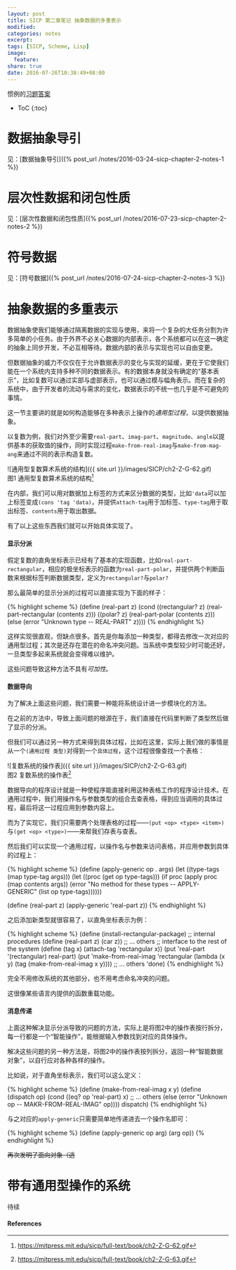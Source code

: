 ```yaml
---
layout: post
title: SICP 第二章笔记 抽象数据的多重表示
modified:
categories: notes
excerpt:
tags: [SICP, Scheme, Lisp]
image:
  feature:
share: true
date: 2016-07-26T10:38:49+08:00
---
```


惯例的[习题答案](https://github.com/hrl/SICP/tree/master/ch2)

* ToC
{:toc}

# 数据抽象导引

见：[数据抽象导引]({% post_url /notes/2016-03-24-sicp-chapter-2-notes-1 %})

# 层次性数据和闭包性质

见：[层次性数据和闭包性质]({% post_url /notes/2016-07-23-sicp-chapter-2-notes-2 %})

# 符号数据

见：[符号数据]({% post_url /notes/2016-07-24-sicp-chapter-2-notes-3 %})

# 抽象数据的多重表示

数据抽象使我们能够通过隔离数据的实现与使用，来将一个复杂的大任务分割为许多简单的小任务。由于外界不必关心数据的内部表示，各个系统都可以在这一确定的抽象上同步开发，不必互相等待。数据内部的表示与实现也可以自由变更。

但数据抽象的威力不仅仅在于允许数据表示的变化与实现的延缓，更在于它使我们能在一个系统内支持多种不同的数据表示。有的数据本身就没有确定的“基本表示”，比如复数可以通过实部与虚部表示，也可以通过模与幅角表示。而在复杂的系统中，由于开发者的流动与需求的变化，数据表示的不统一也几乎是不可避免的事情。

这一节主要讲的就是如何构造能够在多种表示上操作的*通用型过程*，以提供数据抽象。

以复数为例，我们对外至少需要`real-part`、`imag-part`、`magnitude`、`angle`以提供基本的获取值的操作，同时实现过程`make-from-real-imag`与`make-from-mag-ang`来通过不同的表示构造复数。

![通用型复数算术系统的结构]({{ site.url }}/images/SICP/ch2-Z-G-62.gif)  
图1 通用型复数算术系统的结构[^1]

在内部，我们可以用对数据加上标签的方式来区分数据的类型，比如`'data`可以加上标签变成`(cons 'tag 'data)`，并提供`attach-tag`用于加标签、`type-tag`用于取出标签、`contents`用于取出数据。

有了以上这些东西我们就可以开始具体实现了。

#### 显示分派

假定复数的直角坐标表示已经有了基本的实现函数，比如`real-part-rectangular`，相应的极坐标表示的函数为`real-part-polar`，并提供两个判断函数来根据标签判断数据类型，定义为`rectangular?`与`polar?`

那么最简单的显示分派的过程可以直接实现为下面的样子：

{% highlight scheme %}
(define (real-part z)
  (cond ((rectangular? z)
         (real-part-rectangular (contents z)))
        ((polar? z)
         (real-part-polar (contents z)))
        (else
         (error "Unknown type -- REAL-PART" z))))
{% endhighlight %}

这样实现很直观，但缺点很多。首先是你每添加一种类型，都得去修改一次对应的通用型过程；其次是还存在潜在的命名冲突问题。当系统中类型较少时可能还好，一旦类型多起来系统就会变得难以维护。

这些问题导致这种方法不具有*可加性*。

#### 数据导向

为了解决上面这些问题，我们需要一种能将系统设计进一步模块化的方法。

在之前的方法中，导致上面问题的根源在于，我们直接在代码里判断了类型然后做了显示的分派。

但我们可以通过另一种方式来得到具体过程，比如在这里，实际上我们做的事情是从一个`(通用过程 类型)`对得到一个`具体过程`，这个过程很像查找一个表格：

![复数系统的操作表]({{ site.url }}/images/SICP/ch2-Z-G-63.gif)  
图2 复数系统的操作表[^2]

数据导向的程序设计就是一种使程序能直接利用这种表格工作的程序设计技术。在通用过程中，我们用操作名与参数类型的组合去查表格，得到应当调用的具体过程，最后将这一过程应用到参数内容上。

而为了实现它，我们只需要两个处理表格的过程——`(put <op> <type> <item>)`与`(get <op> <type>)`——来帮我们存表与查表。

然后我们可以实现一个通用过程，以操作名与参数来访问表格，并应用参数到具体的过程上：

{% highlight scheme %}
(define (apply-generic op . args)
  (let ((type-tags (map type-tag args)))
    (let ((proc (get op type-tags)))
      (if proc
          (apply proc (map contents args))
          (error
           "No method for these types -- APPLY-GENERIC"
           (list op type-tags))))))

(define (real-part z) (apply-generic 'real-part z))
{% endhighlight %}

之后添加新类型就很容易了，以直角坐标表示为例：

{% highlight scheme %}
(define (install-rectangular-package)
  ;; internal procedures
  (define (real-part z) (car z))
  ;; ... others
  ;; interface to the rest of the system
  (define (tag x) (attach-tag 'rectangular x))
  (put 'real-part '(rectangular) real-part)
  (put 'make-from-real-imag 'rectangular
       (lambda (x y) (tag (make-from-real-imag x y))))
  ;; ... others
  'done)
{% endhighlight %}

完全不用修改系统的其他部分，也不用考虑命名冲突的问题。

这很像某些语言内提供的函数重载功能。

#### 消息传递

上面这种解决显示分派导致的问题的方法，实际上是将图2中的操作表按行拆分，每一行都是一个“智能操作”，能根据输入参数找到对应的具体操作。

解决这些问题的另一种方法是，将图2中的操作表按列拆分，返回一种“智能数据对象”，以自行应对各种各样的操作。

比如说，对于直角坐标表示，我们可以这么定义：

{% highlight scheme %}
(define (make-from-real-imag x y)
  (define (dispatch op)
    (cond ((eq? op 'real-part) x)
          ;; ... others
          (else
           (error "Unknown op -- MAKR-FROM-REAL-IMAG" op))))
  dispatch)
{% endhighlight %}

与之对应的`apply-generic`只需要简单地传递进去一个操作名即可：

{% highlight scheme %}
(define (apply-generic op arg) (arg op))
{% endhighlight %}

<del>再次发明了面向对象（逃</del>

# 带有通用型操作的系统

待续

#### References

[^1]: https://mitpress.mit.edu/sicp/full-text/book/ch2-Z-G-62.gif  
[^2]: https://mitpress.mit.edu/sicp/full-text/book/ch2-Z-G-63.gif  
